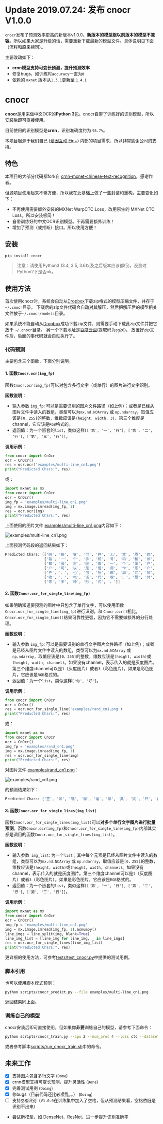 # Update 2019.07.24: 发布 cnocr V1.0.0

`cnocr`发布了预测效率更高的新版本v1.0.0。**新版本的模型跟以前版本的模型不兼容**。所以如果大家是升级的话，需要重新下载最新的模型文件。具体说明见下面（流程和原来相同）。



主要改动如下：

-  **crnn模型支持可变长预测，提升预测效率**
-  修复bugs，如训练时`accuracy`一直为`0`
-  依赖的 `mxnet` 版本从`1.3.1`更新至 `1.4.1`

# cnocr

**cnocr**是用来做中文OCR的**Python 3**包。cnocr自带了训练好的识别模型，所以安装后即可直接使用。

目前使用的识别模型是**crnn**，识别准确度约为 `98.7%`。

本项目起源于我们自己 ([爱因互动 Ein+](https://einplus.cn)) 内部的项目需求，所以非常感谢公司的支持。

## 特色

本项目的大部分代码都fork自 [crnn-mxnet-chinese-text-recognition](https://github.com/diaomin/crnn-mxnet-chinese-text-recognition)，感谢作者。

但源项目使用起来不够方便，所以我在此基础上做了一些封装和重构。主要变化如下：

* 不再使用需要额外安装的MXNet WarpCTC Loss，改用原生的 MXNet CTC Loss。所以安装极简！
* 自带训练好的中文OCR识别模型。不再需要额外训练！
* 增加了预测（或推断）接口。所以使用方便！

## 安装

```bash
pip install cnocr
```

> 注意：请使用Python3 (3.4, 3.5, 3.6以及之后版本应该都行)，没测过Python2下是否ok。



## 使用方法

首次使用cnocr时，系统会自动从[Dropbox](https://www.dropbox.com/s/5n09nxf4x95jprk/cnocr-models-v0.1.0.zip)下载zip格式的模型压缩文件，并存于 `~/.cnocr`目录。
下载后的zip文件代码会自动对其解压，然后把解压后的模型相关文件放于`~/.cnocr/models`目录。

如果系统不能自动从[Dropbox](https://www.dropbox.com/s/5n09nxf4x95jprk/cnocr-models-v0.1.0.zip)成功下载zip文件，则需要手动下载此zip文件并把它放于 `~/.cnocr`目录。
另一个下载地址是[百度云盘](https://pan.baidu.com/s/1s91985r0YBGbk_1cqgHa1Q)(提取码为`pg26`)。
放置好zip文件后，后面的事代码就会自动执行了。



### 代码预测

主要包含三个函数，下面分别说明。



#### 1. 函数`Cnocr.ocr(img_fp)`

函数`Cnocr.ocr(img_fp)`可以对包含多行文字（或单行）的图片进行文字识别。



**函数说明**：

- 输入参数 `img_fp`: 可以是需要识别的图片文件路径（如上例）；或者是已经从图片文件中读入的数组，类型可以为`mx.nd.NDArray` 或  `np.ndarray`，取值应该是`[0，255]`的整数，维数应该是`(height, width, 3)`，第三个维度是channel，它应该是`RGB`格式的。
- 返回值：为一个嵌套的`list`，类似这样`[['第', '一', '行'], ['第', '二', '行'], ['第', '三', '行']]`。



**调用示例**：


```python
from cnocr import CnOcr
ocr = CnOcr()
res = ocr.ocr('examples/multi-line_cn1.png')
print("Predicted Chars:", res)
```

或：
```python
import mxnet as mx
from cnocr import CnOcr
ocr = CnOcr()
img_fp = 'examples/multi-line_cn1.png'
img = mx.image.imread(img_fp, 1)
res = ocr.ocr(img)
print("Predicted Chars:", res)
```



上面使用的图片文件 [examples/multi-line_cn1.png](./examples/multi-line_cn1.png)内容如下：

![examples/multi-line_cn1.png](./examples/multi-line_cn1.png)



上面预测代码段的返回结果如下：

```bash
Predicted Chars: [['网', '络', '支', '付', '并', '无', '本', '质', '的', '区', '别', '，', '因', '为'],
                  ['每', '一', '个', '手', '机', '号', '码', '和', '邮', '件', '地', '址', '背', '后'],
                  ['都', '会', '对', '应', '着', '一', '个', '账', '户', '一', '―', '这', '个', '账'],
                  ['户', '可', '以', '是', '信', '用', '卡', '账', '户', '、', '借', '记', '卡', '账'],
                  ['户', '，', '也', '包', '括', '邮', '局', '汇', '款', '、', '手', '机', '代'],
                  ['收', '、', '电', '话', '代', '收', '、', '预', '付', '费', '卡', '和', '点', '卡'],
                  ['等', '多', '种', '形', '式', '。']]
```



#### 2. 函数`Cnocr.ocr_for_single_line(img_fp)`

如果明确知道要预测的图片中只包含了单行文字，可以使用函数`Cnocr.ocr_for_single_line(img_fp)`进行识别。和 `Cnocr.ocr()`相比，`Cnocr.ocr_for_single_line()`结果可靠性更强，因为它不需要做额外的分行处理。

**函数说明**：

- 输入参数 `img_fp`: 可以是需要识别的单行文字图片文件路径（如上例）；或者是已经从图片文件中读入的数组，类型可以为`mx.nd.NDArray` 或  `np.ndarray`，取值应该是`[0，255]`的整数，维数应该是`(height, width)`或`(height, width, channel)`。如果没有channel，表示传入的就是灰度图片。第三个维度channel可以是`1`（灰度图片）或者`3`（彩色图片）。如果是彩色图片，它应该是`RGB`格式的。
- 返回值：为一个`list`，类似这样`['你', '好']`。



**调用示例**：

```python
from cnocr import CnOcr
ocr = CnOcr()
res = ocr.ocr_for_single_line('examples/rand_cn1.png')
print("Predicted Chars:", res)
```

或：

```python
import mxnet as mx
from cnocr import CnOcr
ocr = CnOcr()
img_fp = 'examples/rand_cn1.png'
img = mx.image.imread(img_fp, 1)
res = ocr.ocr_for_single_line(img)
print("Predicted Chars:", res)
```


对图片文件 [examples/rand_cn1.png](./examples/rand_cn1.png)：

![examples/rand_cn1.png](./examples/rand_cn1.png)

的预测结果如下：

```bash
Predicted Chars: ['笠', '淡', '嘿', '骅', '谧', '鼎', '臭', '姚', '歼', '蠢', '驼', '耳', '裔', '挝', '涯', '狗', '蒽', '子', '犷'] 
```



#### 3. 函数`Cnocr.ocr_for_single_lines(img_list)`

函数`Cnocr.ocr_for_single_lines(img_list)`可以**对多个单行文字图片进行批量预测**。函数`Cnocr.ocr(img_fp)`和`Cnocr.ocr_for_single_line(img_fp)`内部其实都是调用的函数`Cnocr.ocr_for_single_lines(img_list)`。



**函数说明**：

- 输入参数` img_list`: 为一个`list`；其中每个元素是已经从图片文件中读入的数组，类型可以为`mx.nd.NDArray` 或  `np.ndarray`，取值应该是`[0，255]`的整数，维数应该是`(height, width)`或`(height, width, channel)`。如果没有channel，表示传入的就是灰度图片。第三个维度channel可以是`1`（灰度图片）或者`3`（彩色图片）。如果是彩色图片，它应该是`RGB`格式的。
- 返回值：为一个嵌套的`list`，类似这样`[['第', '一', '行'], ['第', '二', '行'], ['第', '三', '行']]`。



**调用示例**：

```python
import mxnet as mx
from cnocr import CnOcr
ocr = CnOcr()
img_fp = 'examples/multi-line_cn1.png'
img = mx.image.imread(img_fp, 1).asnumpy()
line_imgs = line_split(img, blank=True)
line_img_list = [line_img for line_img, _ in line_imgs]
res = ocr.ocr_for_single_lines(line_img_list)
print("Predicted Chars:", res)
```



更详细的使用方法，可参考[tests/test_cnocr.py](./tests/test_cnocr.py)中提供的测试用例。



### 脚本引用

也可以使用脚本模式预测：

```bash
python scripts/cnocr_predict.py --file examples/multi-line_cn1.png
```

返回结果同上面。



### 训练自己的模型

cnocr安装后即可直接使用，但如果你**非要**训练自己的模型，请参考下面命令：

```bash
python scripts/cnocr_train.py --cpu 2 --num_proc 4 --loss ctc --dataset cn_ocr
```



或者参考脚本[scripts/run_cnocr_train.sh](./scripts/run_cnocr_train.sh)中的命令。



## 未来工作

* [x] 支持图片包含多行文字 (`Done`)
* [x] crnn模型支持可变长预测，提升灵活性 (`Done`)
* [x] 完善测试用例 (`Doing`)
* [x] 修bugs（目前代码还比较凌乱。。） (`Doing`)
* [ ] 支持`空格`识别（`V1.0.0`在训练集中加入了空格，但从预测结果看，空格依旧是识别不出来）
* 尝试新模型，如 DenseNet、ResNet，进一步提升识别准确率

